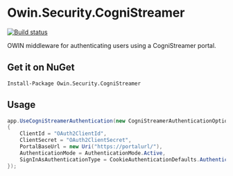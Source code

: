 # Owin.Security.CogniStreamer

[![Build status](https://ci.appveyor.com/api/projects/status/90egsdh2x1gfeojk/branch/master?svg=true)](https://ci.appveyor.com/project/huysentruitw/owin-security-cognistreamer/branch/master)

OWIN middleware for authenticating users using a CogniStreamer portal.

## Get it on NuGet

    Install-Package Owin.Security.CogniStreamer

## Usage

```C#
app.UseCogniStreamerAuthentication(new CogniStreamerAuthenticationOptions
{
    ClientId = "OAuth2ClientId",
    ClientSecret = "OAuth2ClientSecret",
    PortalBaseUrl = new Uri("https://portalurl/"),
    AuthenticationMode = AuthenticationMode.Active,
    SignInAsAuthenticationType = CookieAuthenticationDefaults.AuthenticationType,
});
```
